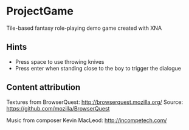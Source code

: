 ProjectGame
===========

Tile-based fantasy role-playing demo game created with XNA

Hints
----
* Press space to use throwing knives
* Press enter when standing close to the boy to trigger the dialogue

Content attribution
-------------------
Textures from BrowserQuest: http://browserquest.mozilla.org/ Source: https://github.com/mozilla/BrowserQuest

Music from composer Kevin MacLeod: http://incompetech.com/
